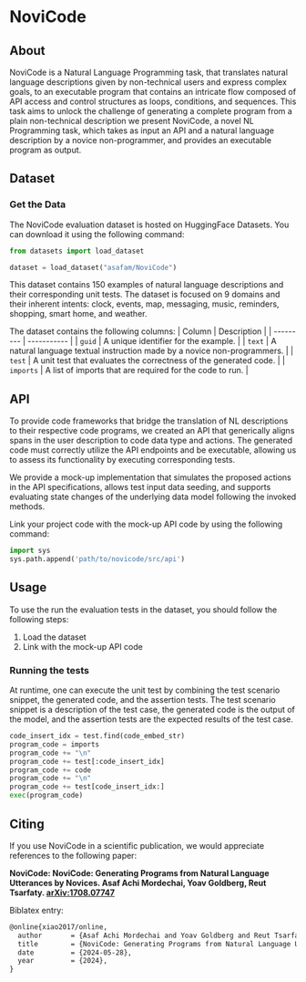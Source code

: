# NoviCode

## About

NoviCode is a Natural Language Programming task, that translates natural language descriptions given by non-technical users and express complex goals, to an executable program that contains an intricate flow composed of API access and control structures as loops, conditions, and sequences.
This task aims to unlock the challenge of generating a complete program from a plain non-technical description we present NoviCode, a novel NL Programming task, which takes as input an API and a natural language description by a novice non-programmer, and provides an executable program as output. 

## Dataset

### Get the Data

The NoviCode evaluation dataset is hosted on HuggingFace Datasets. You can download it using the following command:

```python
from datasets import load_dataset

dataset = load_dataset("asafam/NoviCode")
```

This dataset contains 150 examples of natural language descriptions and their corresponding unit tests. 
The dataset is focused on 9 domains and their inherent intents: clock, events, map, messaging, music, reminders, shopping, smart
home, and weather.

The dataset contains the following columns:
| Column    | Description |
| --------- | ----------- |
| `guid`    | A unique identifier for the example. |
| `text`    | A natural language textual instruction made by a novice non-programmers. |
| `test`    | A unit test that evaluates the correctness of the generated code. |
| `imports` | A list of imports that are required for the code to run. |

## API

To provide code frameworks that bridge the translation of NL descriptions to their respective code programs, we created an API that generically aligns spans in the user description to code data type and actions.
The generated code must correctly utilize the API endpoints and be executable, allowing us to assess its functionality by executing corresponding tests.

We provide a mock-up implementation that simulates the proposed actions in the API specifications, allows test input data seeding, and supports evaluating state changes of the underlying data model following the invoked methods.

Link your project code with the mock-up API code by using the following command:

```python
import sys
sys.path.append('path/to/novicode/src/api')
```

## Usage

To use the run the evaluation tests in the dataset, you should follow the following steps:

1. Load the dataset
2. Link with the mock-up API code

### Running the tests

At runtime, one can execute the unit test by combining the test scenario snippet, the generated code, and the assertion tests. The test scenario snippet is a description of the test case, the generated code is the output of the model, and the assertion tests are the expected results of the test case.

```python
code_insert_idx = test.find(code_embed_str)
program_code = imports
program_code += "\n"
program_code += test[:code_insert_idx]
program_code += code
program_code += "\n"
program_code += test[code_insert_idx:]
exec(program_code)
```

## Citing

If you use NoviCode in a scientific publication, we would appreciate references to the following paper:

**NoviCode: NoviCode: Generating Programs from Natural Language Utterances by Novices. Asaf Achi Mordechai, Yoav Goldberg, Reut Tsarfaty. [arXiv:1708.07747](http://arxiv.org/abs/1708.07747)**

Biblatex entry:
```latex
@online{xiao2017/online,
  author       = {Asaf Achi Mordechai and Yoav Goldberg and Reut Tsarfaty},
  title        = {NoviCode: Generating Programs from Natural Language Utterances by Novices},
  date         = {2024-05-28},
  year         = {2024},
}
```